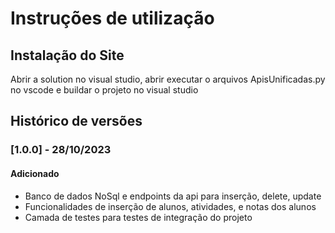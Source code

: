 # Instruções de utilização

## Instalação do Site

Abrir a solution no visual studio, abrir executar o arquivos ApisUnificadas.py no vscode e buildar o projeto no visual studio

## Histórico de versões

### [1.0.0] - 28/10/2023
#### Adicionado
- Banco de dados NoSql e endpoints da api para inserção, delete, update
- Funcionalidades de inserção de alunos, atividades, e notas dos alunos
- Camada de testes para testes de integração do projeto
